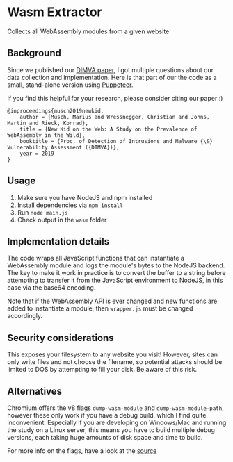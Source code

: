 # Wasm Extractor
Collects all WebAssembly modules from a given website

## Background
Since we published our [DIMVA paper](https://www.tu-braunschweig.de/Medien-DB/ias/pubs/2019-dimva.pdf), I got multiple questions about our data collection and implementation. Here is that part of our the code as a small, stand-alone version using [Puppeteer](https://github.com/GoogleChrome/puppeteer).

If you find this helpful for your research, please consider citing our paper :)
```
@inproceedings{musch2019newkid,
    author = {Musch, Marius and Wressnegger, Christian and Johns, Martin and Rieck, Konrad},
    title = {New Kid on the Web: A Study on the Prevalence of WebAssembly in the Wild},
    booktitle = {Proc. of Detection of Intrusions and Malware {\&} Vulnerability Assessment ({DIMVA})},
    year = 2019
}
```

## Usage
1. Make sure you have NodeJS and npm installed
2. Install dependencies via `npm install`
3. Run `node main.js`
4. Check output in the `wasm` folder

## Implementation details
The code wraps all JavaScript functions that can instantiate a WebAssembly module and logs the module's bytes to the NodeJS backend. The key to make it work in practice is to convert the buffer to a string before attempting to transfer it from the JavaScript environment to NodeJS, in this case via the base64 encoding.

Note that if the WebAssembly API is ever changed and new functions are added to instantiate a module, then `wrapper.js` must be changed accordingly.

## Security considerations
This exposes your filesystem to any website you visit! However, sites can only write files and not choose the filename, so potential attacks should be limited to DOS by attempting to fill your disk. Be aware of this risk.

## Alternatives
Chromium offers the v8 flags `dump-wasm-module`  and `dump-wasm-module-path`, however these only work if you have a debug build, which I find quite inconvenient. Especially if you are developing on Windows/Mac and running the study on a Linux server, this means you have to build multiple debug versions, each taking huge amounts of disk space and time to build.

For more info on the flags, have a look at the [source](https://cs.chromium.org/search/?q=dump_wasm&sq=package:chromium&type=cs)
